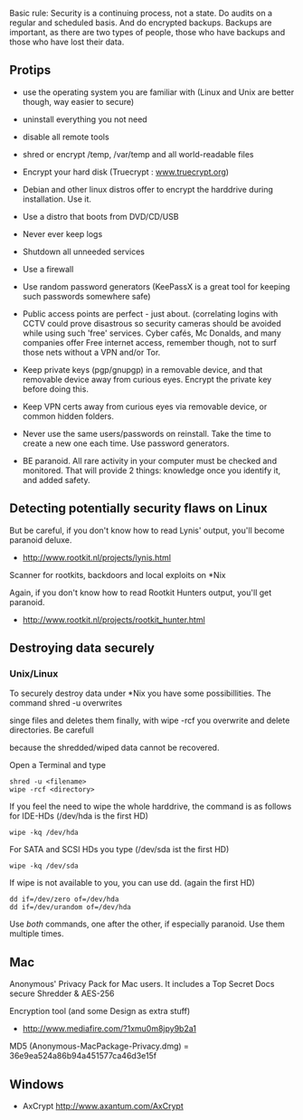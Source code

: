Basic rule: Security is a continuing process, not a state. Do audits on a regular and scheduled basis. And do encrypted backups. Backups are important, as there are two types of people, those who have backups and those who have lost their data.

## Protips

* use the operating system you are familiar with (Linux and Unix are better though, way easier to secure)
* uninstall everything you not need
* disable all remote tools
* shred or encrypt /temp, /var/temp and all world-readable files
* Encrypt your hard disk (Truecrypt : www.truecrypt.org)
* Debian and other linux distros offer to encrypt the harddrive during installation. Use it.
* Use a distro that boots from DVD/CD/USB
* Never ever keep logs
* Shutdown all unneeded services
* Use a firewall
* Use random password generators (KeePassX is a great tool for keeping such passwords somewhere safe)

* Public access points are perfect - just about. (correlating logins with CCTV could prove disastrous so security cameras should be avoided while using such 'free' services. Cyber cafés, Mc Donalds, and many companies offer Free internet access, remember though, not to surf those nets without a VPN and/or Tor.
* Keep private keys (pgp/gnupgp) in a removable device, and that removable device away from curious eyes. Encrypt the private key before doing this.
* Keep VPN certs away from curious eyes via removable device, or common hidden folders.
* Never use the same users/passwords on reinstall. Take the time to create a new one each time. Use password generators.
* BE paranoid. All rare activity in your computer must be checked and monitored. That will provide 2 things: knowledge once you identify it, and added safety. 

## Detecting potentially security flaws on Linux

But be careful, if you don't know how to read Lynis' output, you'll become paranoid deluxe.

* http://www.rootkit.nl/projects/lynis.html

Scanner for rootkits, backdoors and local exploits on *Nix

Again, if you don't know how to read Rootkit Hunters output, you'll get paranoid.

* http://www.rootkit.nl/projects/rootkit_hunter.html

## Destroying data securely

### Unix/Linux

To securely destroy data under *Nix you have some possibillities. The command shred -u overwrites

singe files and deletes them finally, with wipe -rcf you overwrite and delete directories. Be carefull

because the shredded/wiped data cannot be recovered.

Open a Terminal and type

    shred -u <filename>
    wipe -rcf <directory>

If you feel the need to wipe the whole harddrive, the command is as follows for IDE-HDs (/dev/hda is the first HD)

    wipe -kq /dev/hda

For SATA and SCSI HDs you type (/dev/sda ist the first HD)

    wipe -kq /dev/sda

If wipe is not available to you, you can use dd. (again the first HD)

    dd if=/dev/zero of=/dev/hda
    dd if=/dev/urandom of=/dev/hda

Use *both* commands, one after the other, if especially paranoid. Use them multiple times.

## Mac

Anonymous' Privacy Pack for Mac users. It includes a Top Secret Docs secure Shredder & AES-256

Encryption tool (and some Design as extra stuff)

* http://www.mediafire.com/?1xmu0m8jpy9b2a1

MD5 (Anonymous-MacPackage-Privacy.dmg) = 36e9ea524a86b94a451577ca46d3e15f

## Windows

* AxCrypt http://www.axantum.com/AxCrypt
